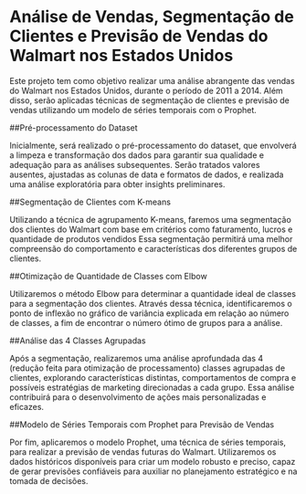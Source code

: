 # Análise de Vendas, Segmentação de Clientes e Previsão de Vendas do Walmart nos Estados Unidos
Este projeto tem como objetivo realizar uma análise abrangente das vendas do Walmart nos Estados Unidos, durante o período de 2011 a 2014. Além disso, serão aplicadas técnicas de segmentação de clientes e previsão de vendas utilizando um modelo de séries temporais com o Prophet.

##Pré-processamento do Dataset

Inicialmente, será realizado o pré-processamento do dataset, que envolverá a limpeza e transformação dos dados para garantir sua qualidade e adequação para as análises subsequentes. Serão tratados valores ausentes, ajustadas as colunas de data e formatos de dados, e realizada uma análise exploratória para obter insights preliminares.

##Segmentação de Clientes com K-means

Utilizando a técnica de agrupamento K-means, faremos uma segmentação dos clientes do Walmart com base em critérios como faturamento, lucros e quantidade de produtos vendidos  Essa segmentação permitirá uma melhor compreensão do comportamento e características dos diferentes grupos de clientes.

##Otimização de Quantidade de Classes com Elbow

Utilizaremos o método Elbow para determinar a quantidade ideal de classes para a segmentação dos clientes. Através dessa técnica, identificaremos o ponto de inflexão no gráfico de variância explicada em relação ao número de classes, a fim de encontrar o número ótimo de grupos para a análise.

##Análise das 4 Classes Agrupadas

Após a segmentação, realizaremos uma análise aprofundada das 4 (redução feita para otimização de processamento) classes agrupadas de clientes, explorando características distintas, comportamentos de compra e possíveis estratégias de marketing direcionadas a cada grupo. Essa análise contribuirá para o desenvolvimento de ações mais personalizadas e eficazes.

##Modelo de Séries Temporais com Prophet para Previsão de Vendas

Por fim, aplicaremos o modelo Prophet, uma técnica de séries temporais, para realizar a previsão de vendas futuras do Walmart. Utilizaremos os dados históricos disponíveis para criar um modelo robusto e preciso, capaz de gerar previsões confiáveis para auxiliar no planejamento estratégico e na tomada de decisões.
